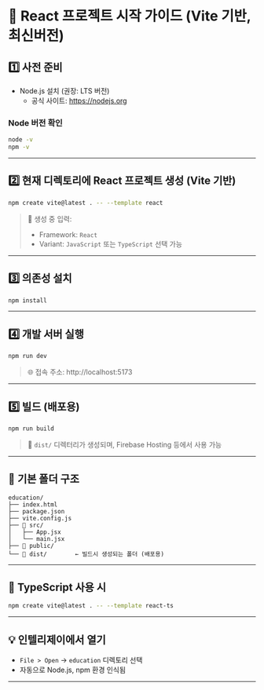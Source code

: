 # 📘 React 프로젝트 시작 가이드 (Vite 기반, 최신버전)

## 1️⃣ 사전 준비

- Node.js 설치 (권장: LTS 버전)
    - 공식 사이트: https://nodejs.org

### Node 버전 확인
```bash
node -v
npm -v
```

---

## 2️⃣ 현재 디렉토리에 React 프로젝트 생성 (Vite 기반)

```bash
npm create vite@latest . -- --template react
```

> 📝 생성 중 입력:
> - Framework: `React`
> - Variant: `JavaScript` 또는 `TypeScript` 선택 가능

---

## 3️⃣ 의존성 설치

```bash
npm install
```

---

## 4️⃣ 개발 서버 실행

```bash
npm run dev
```

> 🌐 접속 주소: http://localhost:5173

---

## 5️⃣ 빌드 (배포용)

```bash
npm run build
```

> 📂 `dist/` 디렉터리가 생성되며, Firebase Hosting 등에서 사용 가능

---

## 📁 기본 폴더 구조

```plaintext
education/
├── index.html
├── package.json
├── vite.config.js
├── 📁 src/
│   ├── App.jsx
│   └── main.jsx
├── 📁 public/
└── 📁 dist/        ← 빌드시 생성되는 폴더 (배포용)
```

---

## 🧪 TypeScript 사용 시

```bash
npm create vite@latest . -- --template react-ts
```

---

## 💡 인텔리제이에서 열기

- `File > Open` → `education` 디렉토리 선택
- 자동으로 Node.js, npm 환경 인식됨

---